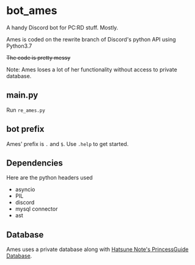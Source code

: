 # bot_ames
A handy Discord bot for PC:RD stuff. Mostly.

Ames is coded on the rewrite branch of Discord's python API using Python3.7

~~The code is pretty messy~~

Note: Ames loses a lot of her functionality without access to private database.

## main.py
Run `re_ames.py`

## bot prefix
Ames' prefix is `.` and `$`. Use `.help` to get started.

## Dependencies
Here are the python headers used
* asyncio
* PIL
* discord
* mysql connector
* ast

## Database
Ames uses a private database along with [Hatsune Note's PrincessGuide Database](https://github.com/superk589/PrincessGuide).

All assets and data are property of their rightful owners.

# Author
Find me on discord: `tigertiggs#5376`